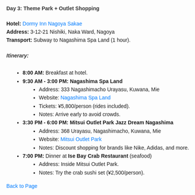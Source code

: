 <!DOCTYPE html>
<html>
<head>
    <title>Day 3</title>
    <style>
        body {
            font-family: Arial, sans-serif;
            line-height: 1.6;
            margin: 20px;
        }
        h4, h5 {
            color: #333;
        }
        ul {
            list-style-type: disc;
            margin-left: 20px;
        }
        a {
            color: #007BFF;
            text-decoration: none;
        }
        a:hover {
            text-decoration: underline;
        }
    </style>
</head>
<body>
    <div>
        <h4><strong>Day 3: Theme Park + Outlet Shopping</strong></h4>
        <p><strong>Hotel:</strong> <a href="https://www.hotespa.net/hotels/nagoya_sakae/">Dormy Inn Nagoya Sakae</a><br>
        <strong>Address:</strong> 3-12-21 Nishiki, Naka Ward, Nagoya<br>
        <strong>Transport:</strong> Subway to Nagashima Spa Land (1 hour).</p>
        <h5>Itinerary:</h5>
        <ul>
            <li><strong>8:00 AM:</strong> Breakfast at hotel.</li>
            <li><strong>9:30 AM - 3:00 PM:</strong> <strong>Nagashima Spa Land</strong>
                <ul>
                    <li>Address: 333 Nagashimacho Urayasu, Kuwana, Mie</li>
                    <li>Website: <a href="https://www.nagashima-onsen.co.jp/resort/">Nagashima Spa Land</a></li>
                    <li>Tickets: ¥5,800/person (rides included).</li>
                    <li>Notes: Arrive early to avoid crowds.</li>
                </ul>
            </li>
            <li><strong>3:30 PM - 6:00 PM:</strong> <strong>Mitsui Outlet Park Jazz Dream Nagashima</strong>
                <ul>
                    <li>Address: 368 Urayasu, Nagashimacho, Kuwana, Mie</li>
                    <li>Website: <a href="https://www.31op.com/nagashima/en/">Mitsui Outlet Park</a></li>
                    <li>Notes: Discount shopping for brands like Nike, Adidas, and more.</li>
                </ul>
            </li>
            <li><strong>7:00 PM:</strong> Dinner at <strong>Ise Bay Crab Restaurant</strong> (seafood)
                <ul>
                    <li>Address: Inside Mitsui Outlet Park.</li>
                    <li>Notes: Try the crab sushi set (¥2,500/person).</li>
                </ul>
            </li>
        </ul>
        <p><a href="https://inducedcandle172.github.io/inducedcandle172">Back to Page</a></p>
    </div>
</body>
</html>